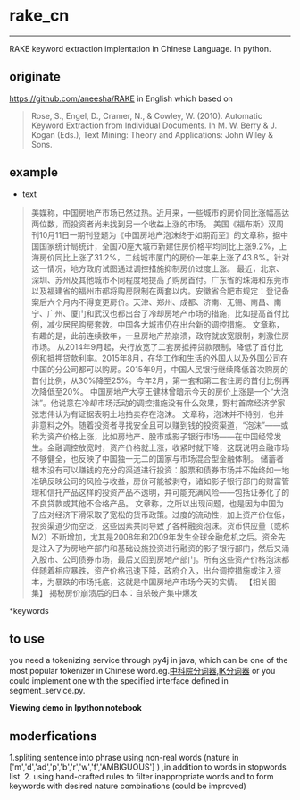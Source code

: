 # rake_cn
---
RAKE keyword extraction implentation in Chinese Language.
In python.

## originate 
  https://github.com/aneesha/RAKE in English
  which based on 
  > Rose, S., Engel, D., Cramer, N., & Cowley, W. (2010). Automatic Keyword Extraction from Individual Documents. In M. W. Berry & J. Kogan (Eds.), Text Mining: Theory and Applications: John Wiley & Sons.

## example
* text

>美媒称，中国房地产市场已然过热。近月来，一些城市的房价同比涨幅高达两位数，而投资者尚未找到另一个收益上涨的市场。
>美国《福布斯》双周刊10月11日一期刊登题为《中国房地产泡沫终于如期而至》的文章称，据中国国家统计局统计，全国70座大城市新建住房价格平均同比上涨9.2%，上海房价同比上涨了31.2%，二线城市厦门的房价一年来上涨了43.8%。针对这一情况，地方政府试图通过调控措施抑制房价过度上涨。
>最近，北京、深圳、苏州及其他城市不同程度地提高了购房首付。广东省的珠海和东莞市以及福建省的福州市都将购房限制在两套以内。安徽省合肥市规定：登记备案后六个月内不得变更房价。天津、郑州、成都、济南、无锡、南昌、南宁、广州、厦门和武汉也都出台了冷却房地产市场的措施，比如提高首付比例，减少居民购房套数。中国各大城市仍在出台新的调控措施。
>文章称，有趣的是，此前连续数年，一旦房地产热崩溃，政府就放宽限制，刺激住房市场。
>从2014年9月起，央行放宽了二套房抵押贷款限制，降低了首付比例和抵押贷款利率。2015年8月，在华工作和生活的外国人以及外国公司在中国的分公司都可以购房。2015年9月，中国人民银行继续降低首次购房的首付比例，从30%降至25%。今年2月，第一套和第二套住房的首付比例再次降低至20%。
>中国房地产大亨王健林曾暗示今天的房价上涨是一个“大泡沫”。他说意在冷却市场活动的调控措施没有什么效果，野村首席经济学家张志伟认为有证据表明土地拍卖存在泡沫。
>文章称，泡沫并不特别，也并非意料之外。随着投资者寻找安全且可以赚到钱的投资渠道，“泡沫”——或称为资产价格上涨，比如房地产、股市或影子银行市场——在中国经常发生。金融调控放宽时，资产价格就上涨，收紧时就下降，这既说明金融市场不够健全，也反映了中国独一无二的国家与市场混合型金融体制。
>储蓄者根本没有可以赚钱的充分的渠道进行投资：股票和债券市场并不始终如一地准确反映公司的风险与收益，房价可能被剥夺，诸如影子银行部门的财富管理和信托产品这样的投资产品不透明，并可能充满风险——包括证券化了的不良贷款或其他不合格产品。
>文章称，之所以出现问题，也是因为中国为了应对经济下滑采取了宽松的货币政策。过度的流动性，加上资产价位低，投资渠道少而空泛，这些因素共同导致了各种融资泡沫。货币供应量（或称M2）不断增加，尤其是2008年和2009年发生全球金融危机之后。资金先是注入了为房地产部门和基础设施投资进行融资的影子银行部门，然后又涌入股市、公司债券市场，最后又回到房地产部门。所有这些资产价格泡沫都伴随着相应暴跌，资产价格迅速下降，政府介入，出台调控措施或注入资本，为暴跌的市场托底，这就是中国房地产市场今天的实情。
>【相关图集】
>揭秘房价崩溃后的日本：自杀破产集中爆发

*keywords


## to use
  you need a tokenizing service through py4j in java, which can be one of the most popular tokenizer in Chinese word.eg.[中科院分词器](http://ictclas.nlpir.org/),[IK分词器](https://github.com/wks/ik-analyzer)
  or
  you could implement one with the specified interface defined in segment_service.py.
  
  **Viewing demo in Ipython notebook**

## moderfications
  1.spliting sentence into phrase using non-real words (nature in ['m','d','ad','p','b','r','w','f','AMBIGUOUS'] ) ,in addition to words in stopwords list.
  2. using hand-crafted rules to filter inappropriate words and to form keywords with desired nature combinations (could be improved)
  
